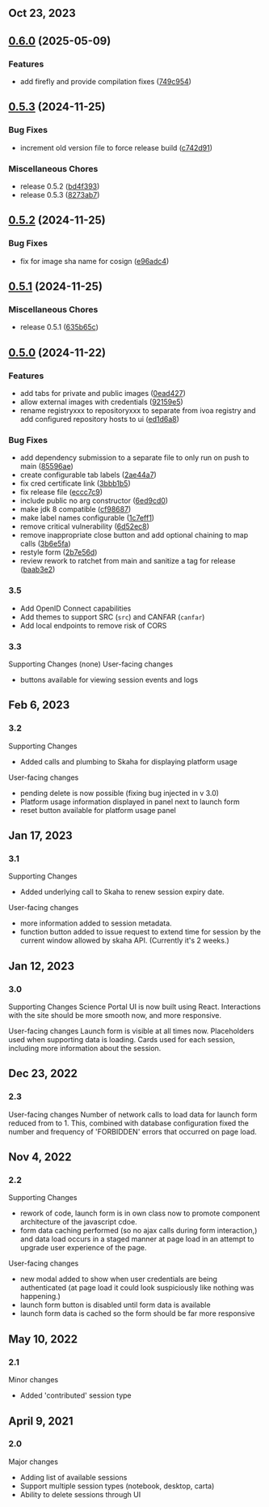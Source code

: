 ## Oct 23, 2023

## [0.6.0](https://github.com/opencadc/science-portal/compare/0.5.3...0.6.0) (2025-05-09)


### Features

* add firefly and provide compilation fixes ([749c954](https://github.com/opencadc/science-portal/commit/749c95439f2e590fd1f45ff14304b8efddc469f4))

## [0.5.3](https://github.com/opencadc/science-portal/compare/0.5.2...0.5.3) (2024-11-25)


### Bug Fixes

* increment old version file to force release build ([c742d91](https://github.com/opencadc/science-portal/commit/c742d91f3cf8c385ce4cff8a2d916101ce8f86c8))


### Miscellaneous Chores

* release 0.5.2 ([bd4f393](https://github.com/opencadc/science-portal/commit/bd4f393800747035093777cf210b1440e1a75027))
* release 0.5.3 ([8273ab7](https://github.com/opencadc/science-portal/commit/8273ab75aa4f78dfb807402b7e7dd2f70634aa35))

## [0.5.2](https://github.com/opencadc/science-portal/compare/0.5.1...0.5.2) (2024-11-25)


### Bug Fixes

* fix for image sha name for cosign ([e96adc4](https://github.com/opencadc/science-portal/commit/e96adc4946fa435250bddd78262ac34bd16b39d0))

## [0.5.1](https://github.com/opencadc/science-portal/compare/0.5.0...0.5.1) (2024-11-25)


### Miscellaneous Chores

* release 0.5.1 ([635b65c](https://github.com/opencadc/science-portal/commit/635b65cffd83cdbe8330c9cd2a419b97c1ab2b74))

## [0.5.0](https://github.com/opencadc/science-portal/compare/v0.4.0...0.5.0) (2024-11-22)


### Features

* add tabs for private and public images ([0ead427](https://github.com/opencadc/science-portal/commit/0ead427f0c7261a8ba2972d5b3898183c62d78ca))
* allow external images with credentials ([92159e5](https://github.com/opencadc/science-portal/commit/92159e5bbf1cd22e4b848760ed15dcf3babbcede))
* rename registryxxx to repositoryxxx to separate from ivoa registry and add configured repository hosts to ui ([ed1d6a8](https://github.com/opencadc/science-portal/commit/ed1d6a8096c38cd75f069e15a22e2cf9f76317c5))


### Bug Fixes

* add dependency submission to a separate file to only run on push to main ([85596ae](https://github.com/opencadc/science-portal/commit/85596aeb194fbb2bc0f16b42fd8123b4b4a865c6))
* create configurable tab labels ([2ae44a7](https://github.com/opencadc/science-portal/commit/2ae44a71dda7ab37d3574930478cd64f2a26fde9))
* fix cred certificate link ([3bbb1b5](https://github.com/opencadc/science-portal/commit/3bbb1b52a1e150895ea4adc0d99c552e84ecd757))
* fix release file ([eccc7c9](https://github.com/opencadc/science-portal/commit/eccc7c93bb905353db8772b3e29445add1adb8ce))
* include public no arg constructor ([6ed9cd0](https://github.com/opencadc/science-portal/commit/6ed9cd09c8d04c9338cd5958ed1fabb24beb8d10))
* make jdk 8 compatible ([cf98687](https://github.com/opencadc/science-portal/commit/cf986873d2f1e1304be407460b698ec43ba74df8))
* make label names configurable ([1c7eff1](https://github.com/opencadc/science-portal/commit/1c7eff1bc8e8fb902250886b31cf9d4b0f3bfa34))
* remove critical vulnerability ([6d52ec8](https://github.com/opencadc/science-portal/commit/6d52ec8ca528be6009c14fd42a57f0fb5cb8e605))
* remove inappropriate close button and add optional chaining to map calls ([3b6e5fa](https://github.com/opencadc/science-portal/commit/3b6e5fa32e7de2db806b68135a5cbd7e5b9923da))
* restyle form ([2b7e56d](https://github.com/opencadc/science-portal/commit/2b7e56decd2d385563546ed34def0d28c09e304a))
* review rework to ratchet from main and sanitize a tag for release ([baab3e2](https://github.com/opencadc/science-portal/commit/baab3e2c31530710717d0d0a53646961e5c7e4c1))

### 3.5
- Add OpenID Connect capabilities
- Add themes to support SRC (`src`) and CANFAR (`canfar`)
- Add local endpoints to remove risk of CORS

### 3.3
Supporting Changes
(none)
User-facing changes
- buttons available for viewing session events and logs 

## Feb 6, 2023
### 3.2
Supporting Changes
- Added calls and plumbing to Skaha for displaying platform usage

User-facing changes
- pending delete is now possible (fixing bug injected in v 3.0)
- Platform usage information displayed in panel next to launch form
- reset button available for platform usage panel

## Jan 17, 2023
### 3.1
Supporting Changes
- Added underlying call to Skaha to renew session expiry date.

User-facing changes
- more information added to session metadata.
- function button added to issue request to extend time for 
session by the current window allowed by skaha API. (Currently it's
2 weeks.)


## Jan 12, 2023
### 3.0
Supporting Changes
Science Portal UI is now built using React. Interactions with the site should be more smooth
now, and more responsive.

User-facing changes
Launch form is visible at all times now. Placeholders used when supporting data is loading.
Cards used for each session, including more information about the session.


## Dec 23, 2022
### 2.3
User-facing changes
Number of network calls to load data for launch form reduced from to 1.
This, combined with database configuration fixed the number 
and frequency of 'FORBIDDEN' errors that occurred on page load.

## Nov 4, 2022
### 2.2
Supporting Changes
- rework of code, launch form is in own class now to promote component
architecture of the javascript cdoe. 
- form data caching performed (so no ajax calls during form interaction,)
and data load occurs in a staged manner at page load in an attempt to
upgrade user experience of the page.

User-facing changes
- new modal added to show when user credentials are being authenticated (at page load it 
could look suspiciously like nothing was happening.)
- launch form button is disabled until form data is available
- launch form data is cached so the form should be far more responsive

## May 10, 2022
### 2.1
Minor changes
- Added 'contributed' session type

## April 9, 2021
### 2.0
Major changes
- Adding list of available sessions
- Support multiple session types (notebook, desktop, carta)
- Ability to delete sessions through UI
